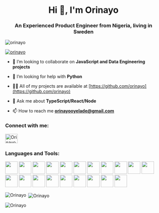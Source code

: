 <h1 align="center">Hi 👋, I'm Orinayo</h1>
<h3 align="center">An Experienced Product Engineer from Nigeria, living in Sweden</h3>

<p align="left"> <img src="https://komarev.com/ghpvc/?username=orinayo&label=Profile%20views&color=0e75b6&style=flat" alt="orinayo" /> </p>

<p align="left"> <a href="https://github.com/ryo-ma/github-profile-trophy"><img src="https://github-profile-trophy.vercel.app/?username=orinayo" alt="orinayo" /></a> </p>

- 👯 I’m looking to collaborate on **JavaScript and Data Engineering projects**

- 🤝 I’m looking for help with **Python**

- 👨‍💻 All of my projects are available at [https://github.com/orinayo](https://github.com/orinayo)

- 💬 Ask me about **TypeScript/React/Node**

- 📫 How to reach me **orinayooyelade@gmail.com**

<h3 align="left">Connect with me:</h3>
<p align="left">
<a href="https://linkedin.com/in/oluwasegun-oyelade-b4973ba7" target="blank"><img align="center" src="https://raw.githubusercontent.com/rahuldkjain/github-profile-readme-generator/master/src/images/icons/Social/linked-in-alt.svg" alt="Orinayo Oyelade" height="30" width="40" /></a>
</p>

<h3 align="left">Languages and Tools:</h3>
<p align="left">
<img src="https://cdn.jsdelivr.net/gh/devicons/devicon/icons/css3/css3-original.svg" width="40" height="40" />
<img src="https://cdn.jsdelivr.net/gh/devicons/devicon/icons/docker/docker-original.svg" width="40" height="40" />
<img src="https://cdn.jsdelivr.net/gh/devicons/devicon/icons/firebase/firebase-plain.svg" width="40" height="40" />
<img src="https://cdn.jsdelivr.net/gh/devicons/devicon/icons/googlecloud/googlecloud-original.svg" width="40" height="40" />
<img src="https://cdn.jsdelivr.net/gh/devicons/devicon/icons/html5/html5-original.svg" width="40" height="40" />
<img src="https://cdn.jsdelivr.net/gh/devicons/devicon/icons/java/java-original.svg" width="40" height="40" />
<img src="https://cdn.jsdelivr.net/gh/devicons/devicon/icons/jupyter/jupyter-original.svg" width="40" height="40" />
<img src="https://cdn.jsdelivr.net/gh/devicons/devicon/icons/mongodb/mongodb-original.svg" width="40" height="40" />
<img src="https://cdn.jsdelivr.net/gh/devicons/devicon/icons/nestjs/nestjs-plain.svg" width="40" height="40" />
<img src="https://cdn.jsdelivr.net/gh/devicons/devicon/icons/nextjs/nextjs-original.svg" width="40" height="40" />
<img src="https://cdn.jsdelivr.net/gh/devicons/devicon/icons/nodejs/nodejs-original.svg" width="40" height="40"/>
<img src="https://cdn.jsdelivr.net/gh/devicons/devicon/icons/numpy/numpy-original.svg" width="40" height="40" />
<img src="https://cdn.jsdelivr.net/gh/devicons/devicon/icons/postgresql/postgresql-original.svg" width="40" height="40" />
<img src="https://cdn.jsdelivr.net/gh/devicons/devicon/icons/python/python-original.svg" width="40" height="40" />
<img src="https://cdn.jsdelivr.net/gh/devicons/devicon/icons/react/react-original.svg" width="40" height="40" />
<img src="https://cdn.jsdelivr.net/gh/devicons/devicon/icons/redux/redux-original.svg" width="40" height="40" />
<img src="https://cdn.jsdelivr.net/gh/devicons/devicon/icons/sass/sass-original.svg" width="40" height="40" />
<img src="https://cdn.jsdelivr.net/gh/devicons/devicon/icons/tailwindcss/tailwindcss-original-wordmark.svg" width="40" height="40" />
<img src="https://cdn.jsdelivr.net/gh/devicons/devicon/icons/tensorflow/tensorflow-original.svg" width="40" height="40" />
<img src="https://cdn.jsdelivr.net/gh/devicons/devicon/icons/typescript/typescript-original.svg" width="40" height="40" />
</p>


<p><img align="left" src="https://github-readme-stats.vercel.app/api/top-langs?username=orinayo&show_icons=true&locale=en&layout=compact" alt="Orinayo" /></p>

<p>&nbsp;<img align="center" src="https://github-readme-stats.vercel.app/api?username=orinayo&show_icons=true&locale=en" alt="Orinayo" /></p>

<p><img align="center" src="https://github-readme-streak-stats.herokuapp.com/?user=orinayo&" alt="Orinayo" /></p>
